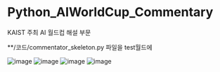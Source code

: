 # Python_AIWorldCup_Commentary
KAIST 주최 AI 월드컵 해설 부문

**/코드/commentator_skeleton.py 파일을 test월드에

![image](https://user-images.githubusercontent.com/26050767/87285043-01f39a00-c532-11ea-8e24-2868096f7ccb.png)
![image](https://user-images.githubusercontent.com/26050767/87285058-0750e480-c532-11ea-959c-89c7eb747646.png)
![image](https://user-images.githubusercontent.com/26050767/87285089-1041b600-c532-11ea-9196-00ffed634d56.png)
![image](https://user-images.githubusercontent.com/26050767/87285105-146dd380-c532-11ea-8a80-1d252cb90aa9.png)
